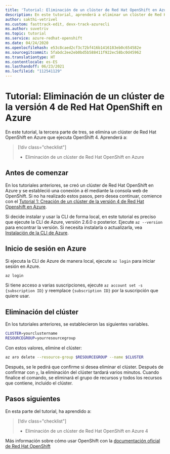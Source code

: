 ```yaml
---
title: 'Tutorial: Eliminación de un clúster de Red Hat OpenShift en Azure'
description: En este tutorial, aprenderá a eliminar un clúster de Red Hat OpenShift en Azure mediante la CLI de Azure
author: sakthi-vetrivel
ms.custom: fasttrack-edit, devx-track-azurecli
ms.author: suvetriv
ms.topic: tutorial
ms.service: azure-redhat-openshift
ms.date: 04/24/2020
ms.openlocfilehash: e53c8caed2cf3c72bf416b1416183eb0c654582e
ms.sourcegitcommit: 5fabdc2ee2eb0bd5b588411f922ec58bc0d45962
ms.translationtype: HT
ms.contentlocale: es-ES
ms.lasthandoff: 06/23/2021
ms.locfileid: "112541129"
---
```

# <a name="tutorial-delete-an-azure-red-hat-openshift-4-cluster"></a>Tutorial: Eliminación de un clúster de la versión 4 de Red Hat OpenShift en Azure

En este tutorial, la tercera parte de tres, se elimina un clúster de Red Hat OpenShift en Azure que ejecuta OpenShift 4. Aprenderá a:

> [!div class="checklist"]
> * Eliminación de un clúster de Red Hat OpenShift en Azure


## <a name="before-you-begin"></a>Antes de comenzar

En los tutoriales anteriores, se creó un clúster de Red Hat OpenShift en Azure y se estableció una conexión a él mediante la consola web de OpenShift. Si no ha realizado estos pasos, pero desea continuar, comience con el [Tutorial 1: Creación de un clúster de la versión 4 de Red Hat Openshift en Azure](tutorial-create-cluster.md).

Si decide instalar y usar la CLI de forma local, en este tutorial es preciso que ejecute la CLI de Azure, versión 2.6.0 o posterior. Ejecute `az --version` para encontrar la versión. Si necesita instalarla o actualizarla, vea [Instalación de la CLI de Azure](/cli/azure/install-azure-cli).

## <a name="sign-in-to-azure"></a>Inicio de sesión en Azure

Si ejecuta la CLI de Azure de manera local, ejecute `az login` para iniciar sesión en Azure.

```bash
az login
```

Si tiene acceso a varias suscripciones, ejecute `az account set -s {subscription ID}` y reemplace `{subscription ID}` por la suscripción que quiere usar.

## <a name="delete-the-cluster"></a>Eliminación del clúster

En los tutoriales anteriores, se establecieron las siguientes variables.

```bash
CLUSTER=yourclustername
RESOURCEGROUP=yourresourcegroup
```

Con estos valores, elimine el clúster:

```bash
az aro delete --resource-group $RESOURCEGROUP --name $CLUSTER
```

Después, se le pedirá que confirme si desea eliminar el clúster. Después de confirmar con `y`, la eliminación del clúster tardará varios minutos. Cuando finalice el comando, se eliminará el grupo de recursos y todos los recursos que contiene, incluido el clúster.

## <a name="next-steps"></a>Pasos siguientes

En esta parte del tutorial, ha aprendido a:
> [!div class="checklist"]
> * Eliminación de un clúster de Red Hat OpenShift en Azure 4

Más información sobre cómo usar OpenShift con la [documentación oficial de Red Hat OpenShift](https://docs.openshift.com/container-platform/4.6/welcome/index.html)

